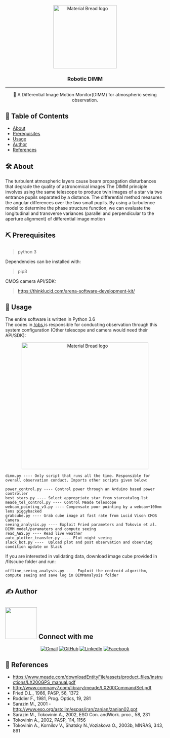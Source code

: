 <p align="center">
    <img width="200" src="https://user-images.githubusercontent.com/58334054/220020199-4ae158cd-f7ad-4377-8ea9-7cbd01e92eec.png" alt="Material Bread logo">
</p>

<h3 align="center">Robotic DIMM</h3>

---

<p align="center"> 🤖 A Differential Image Motion Monitor(DIMM) for atmospheric seeing observation.
    <br> 
</p>

## 📝 Table of Contents
+ [About](#about)
+ [Prerequisites](#getting_started)
+ [Usage](#usage)
+ [Author](#author)
+ [References](#acknowledgement)

## 🛠 About <a name = "about"></a>
The turbulent atmospheric layers cause beam propagation disturbances that degrade the quality of astronomical images
The DIMM principle involves using the same telescope to produce twin images of a star via two entrance pupils separated by a distance. The differential method measures the angular differences over the two small pupils. 
By using a turbulence model to determine the phase structure function, we can evaluate the longitudinal and transverse variances (parallel and perpendicular to the aperture alignment) of differential image motion

## ⛏️ Prerequisites <a name = "getting_started"></a>

### 
> python 3

Dependencies can be installed with:
> pip3

CMOS camera API/SDK:
> https://thinklucid.com/arena-software-development-kit/

## 💭 Usage <a name = "usage"></a>
The entire software is written in Python 3.6 <br>
The codes in <a href=" https://github.com/tsewangstanzin/RoboticDIMM/tree/main/obs"> /obs </a> is responsible for conducting observation through this system configuration (Other telescope and camera would need their API/SDK):
<p align="center">
    <img width="400" src="https://user-images.githubusercontent.com/58334054/220026194-015d937c-adbf-4e22-80ca-a52bc4fe3f06.png" alt="Material Bread logo">
</p>


```
dimm.py ---- Only script that runs all the time. Responsible for overall observation conduct. Imports other scripts given below:

power_control.py ---- Control power through an Arduino based power controller
best_stars.py ---- Select appropriate star from starcatalog.lst
meade_tel_control.py ---- Control Meade telescope
webcam_pointing_v3.py ---- Compensate poor pointing by a webcam+100mm lens piggybacked
grabcube.py ---- Grab cube image at fast rate from Lucid Vison CMOS Camera. 
seeing_analysis.py ---- Exploit Fried parameters and Tokovin et al. DIMM model/paramaters and compute seeing
read_AWS.py ---- Read live weather 
auto_plotter_transfer.py ---- Plot night seeing
slack_bot.py ----  Upload plot and post observation and observing condition update on Slack

```
If you are interested in validating data, download image cube provided in /fitscube folder and run:
```
offline_seeing_analysis.py ---- Exploit the centroid algorithm, compute seeing and save log in DIMManalysis folder
```

## ✍️  Author <a name = "author"></a>

## <picture> <img src="https://github.com/7oSkaaa/7oSkaaa/blob/main/Images/Connect-with-me.gif?raw=true" width="100px"> </picture> Connect with me
<p align="center">
	<a href="mailto:tstanzin.in@gmail.com"><img img src="https://img.shields.io/badge/gmail-%23EA4335.svg?style=plastic&logo=gmail&logoColor=white" alt="Gmail"/></a>
	<a href="https://github.com/tsewangstanzin"><img src="https://img.shields.io/badge/github-%23181717.svg?style=plastic&logo=github&logoColor=white" alt="GitHub"/></a>
	<a href="https://www.linkedin.com/in/tsewangstanzin/"><img src="https://img.shields.io/badge/linkedin-%230A66C2.svg?style=plastic&logo=linkedin&logoColor=white" alt="LinkedIn"/></a>
	<a href="https://www.facebook.com/tstanzin"><img src="https://img.shields.io/badge/facebook-%231877F2.svg?style=plastic&logo=facebook&logoColor=white" alt="Facebook"/></a>

</p>

## 🎉 References <a name = "acknowledgement"></a>
+ https://www.meade.com/downloadEntityFile/assets/product_files/instructions/LX200GPS_manual.pdf
+ http://www.company7.com/library/meade/LX200CommandSet.pdf
+ Fried D.L., 1966, PASP, 56, 1372
+ Roddier F., 1981, Prog. Optics, 19, 281
+ Sarazin M., 2001 -http://www.eso.org/astclim/espas/iran/zanjan/zanjan02.ppt
+ Sarazin M., Tokovinin A., 2002, ESO Con. andWork. proc., 58, 231
+ Tokovinin A., 2002, PASP, 114, 1156
+ Tokovinin A., Kornilov V., Shatsky N.,Voziakova O., 2003b, MNRAS, 343, 891
